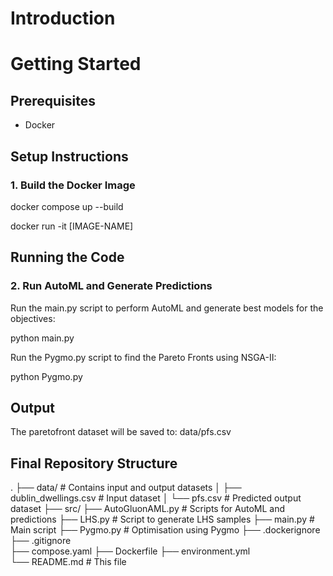 # Introduction 

# Getting Started

## Prerequisites
- Docker

## Setup Instructions

### 1. Build the Docker Image
docker compose up --build

docker run -it [IMAGE-NAME]

## Running the Code

### 2. Run AutoML and Generate Predictions
Run the main.py script to perform AutoML and generate best models for the objectives:

python main.py

Run the Pygmo.py script to find the Pareto Fronts using NSGA-II:

python Pygmo.py

## Output
The paretofront dataset will be saved to:
data/pfs.csv

## Final Repository Structure
.
├── data/                     # Contains input and output datasets
│   ├── dublin_dwellings.csv  # Input dataset
│   └── pfs.csv               # Predicted output dataset
├── src/
├──     AutoGluonAML.py        # Scripts for AutoML and predictions
├──     LHS.py                 # Script to generate LHS samples
├──     main.py                # Main script
├──     Pygmo.py               # Optimisation using Pygmo
├── .dockerignore 
├── .gitignore  
├── compose.yaml
├── Dockerfile
├── environment.yml         
└── README.md               # This file
